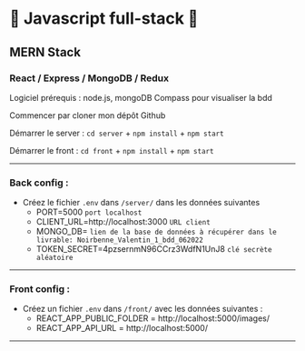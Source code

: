 
# 🚀 Javascript full-stack 🚀
## MERN Stack
### React / Express / MongoDB / Redux

Logiciel prérequis : node.js, mongoDB Compass pour visualiser la bdd

Commencer par cloner mon dépôt Github

Démarrer le server : `cd server` + `npm install` + `npm start`

Démarrer le front : `cd front` + `npm install` + `npm start`

_____________________________

### Back config :

* Créez le fichier `.env` dans `/server/` dans les données suivantes
   - PORT=5000 `port localhost`
   - CLIENT_URL=http://localhost:3000 `URL client`
   - MONGO_DB= `lien de la base de données à récupérer dans le livrable: Noirbenne_Valentin_1_bdd_062022 `
   - TOKEN_SECRET=4pzsernmN96CCrz3WdfN1UnJ8 `clé secrète aléatoire`
_________________________
  
### Front config : 
* Créez un fichier `.env` dans `/front/` avec les données suivantes :
   - REACT_APP_PUBLIC_FOLDER = http://localhost:5000/images/
   - REACT_APP_API_URL = http://localhost:5000/
_____________________________

